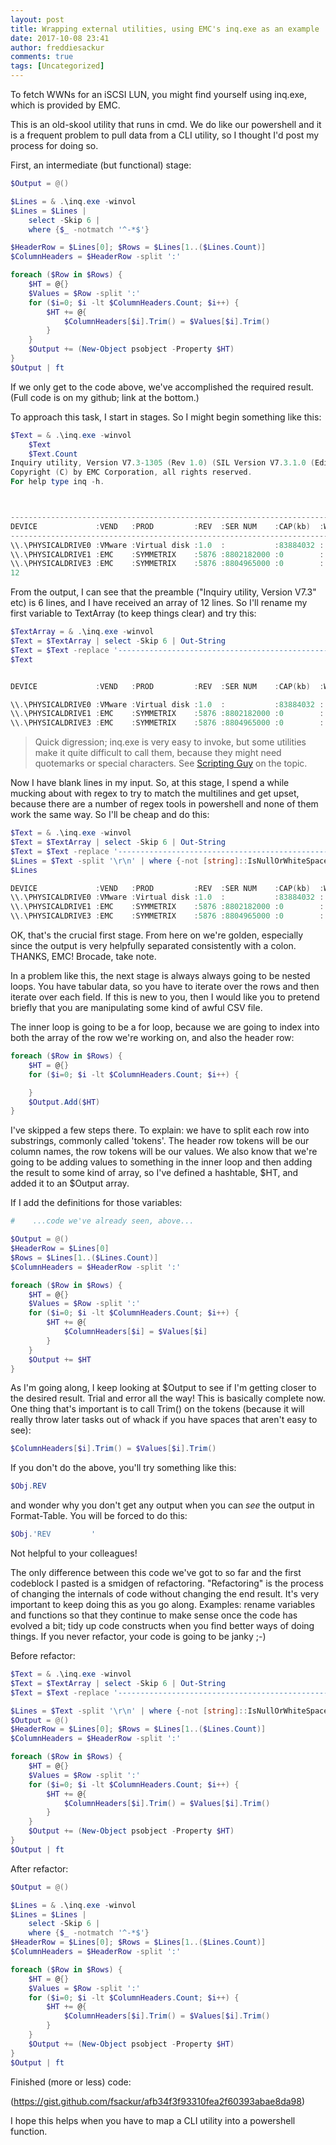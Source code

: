 ```yaml
---
layout: post
title: Wrapping external utilities, using EMC's inq.exe as an example
date: 2017-10-08 23:41
author: freddiesackur
comments: true
tags: [Uncategorized]
---
```

To fetch WWNs for an iSCSI LUN, you might find yourself using inq.exe, which is provided by EMC.

This is an old-skool utility that runs in cmd. We do like our powershell and it is a frequent problem to pull data from a CLI utility, so I thought I'd post my process for doing so.

First, an intermediate (but functional) stage:
```powershell
$Output = @()

$Lines = & .\inq.exe -winvol
$Lines = $Lines | 
    select -Skip 6 | 
    where {$_ -notmatch '^-*$'}

$HeaderRow = $Lines[0]; $Rows = $Lines[1..($Lines.Count)]
$ColumnHeaders = $HeaderRow -split ':'

foreach ($Row in $Rows) {
    $HT = @{}
    $Values = $Row -split ':'
    for ($i=0; $i -lt $ColumnHeaders.Count; $i++) {
        $HT += @{
            $ColumnHeaders[$i].Trim() = $Values[$i].Trim()
        }
    }
    $Output += (New-Object psobject -Property $HT)
}
$Output | ft
```
If we only get to the code above, we've accomplished the required result. (Full code is on my github; link at the bottom.)

To approach this task, I start in stages. So I might begin something like this:
```powershell
$Text = & .\inq.exe -winvol
    $Text
    $Text.Count
Inquiry utility, Version V7.3-1305 (Rev 1.0) (SIL Version V7.3.1.0 (Edit Level 1305)
Copyright (C) by EMC Corporation, all rights reserved.
For help type inq -h.



-------------------------------------------------------------------------------------
DEVICE             :VEND   :PROD         :REV  :SER NUM    :CAP(kb)  :WIN vol
-------------------------------------------------------------------------------------
\\.\PHYSICALDRIVE0 :VMware :Virtual disk :1.0  :           :83884032 : C:
\\.\PHYSICALDRIVE1 :EMC    :SYMMETRIX    :5876 :8802182000 :0        : S:
\\.\PHYSICALDRIVE3 :EMC    :SYMMETRIX    :5876 :8804965000 :0        : T:
12
```
From the output, I can see that the preamble ("Inquiry utility, Version V7.3" etc) is 6 lines, and I have received an array of 12 lines. So I'll rename my first variable to TextArray (to keep things clear) and try this:
```powershell
$TextArray = & .\inq.exe -winvol
$Text = $TextArray | select -Skip 6 | Out-String
$Text = $Text -replace '-------------------------------------------------------------------------------------'
$Text


DEVICE             :VEND   :PROD         :REV  :SER NUM    :CAP(kb)  :WIN vol

\\.\PHYSICALDRIVE0 :VMware :Virtual disk :1.0  :           :83884032 : C:
\\.\PHYSICALDRIVE1 :EMC    :SYMMETRIX    :5876 :8802182000 :0        : S:
\\.\PHYSICALDRIVE3 :EMC    :SYMMETRIX    :5876 :8804965000 :0        : T:
```
> Quick digression; inq.exe is very easy to invoke, but some utilities make it quite difficult to call them, because they might need quotemarks or special characters. See [Scripting Guy](https://blogs.technet.microsoft.com/heyscriptingguy/2011/09/20/solve-problems-with-external-command-lines-in-powershell/) on the topic.

Now I have blank lines in my input. So, at this stage, I spend a while mucking about with regex to try to match the multilines and get upset, because there are a number of regex tools in powershell and none of them work the same way. So I'll be cheap and do this:
```powershell
$Text = & .\inq.exe -winvol
$Text = $TextArray | select -Skip 6 | Out-String
$Text = $Text -replace '-------------------------------------------------------------------------------------'
$Lines = $Text -split '\r\n' | where {-not [string]::IsNullOrWhiteSpace($_)}
$Lines

DEVICE             :VEND   :PROD         :REV  :SER NUM    :CAP(kb)  :WIN vol
\\.\PHYSICALDRIVE0 :VMware :Virtual disk :1.0  :           :83884032 : C:
\\.\PHYSICALDRIVE1 :EMC    :SYMMETRIX    :5876 :8802182000 :0        : S:
\\.\PHYSICALDRIVE3 :EMC    :SYMMETRIX    :5876 :8804965000 :0        : T:
```
OK, that's the crucial first stage. From here on we're golden, especially since the output is very helpfully separated consistently with a colon. THANKS, EMC! Brocade, take note.

In a problem like this, the next stage is always always going to be nested loops. You have tabular data, so you have to iterate over the rows and then iterate over each field. If this is new to you, then I would like you to pretend briefly that you are manipulating some kind of awful CSV file.

The inner loop is going to be a for loop, because we are going to index into both the array of the row we're working on, and also the header row:
```powershell
foreach ($Row in $Rows) {
    $HT = @{}
    for ($i=0; $i -lt $ColumnHeaders.Count; $i++) {

    }
    $Output.Add($HT)
}
```
I've skipped a few steps there. To explain: we have to split each row into substrings, commonly called 'tokens'. The header row tokens will be our column names, the row tokens will be our values. We also know that we're going to be adding values to something in the inner loop and then adding the result to some kind of array, so I've defined a hashtable, $HT, and added it to an $Output array.

If I add the definitions for those variables:
```powershell
#    ...code we've already seen, above...

$Output = @()
$HeaderRow = $Lines[0]
$Rows = $Lines[1..($Lines.Count)]
$ColumnHeaders = $HeaderRow -split ':'

foreach ($Row in $Rows) {
    $HT = @{}
    $Values = $Row -split ':'
    for ($i=0; $i -lt $ColumnHeaders.Count; $i++) {
        $HT += @{
            $ColumnHeaders[$i] = $Values[$i]
        }
    }
    $Output += $HT
}
```
As I'm going along, I keep looking at $Output to see if I'm getting closer to the desired result. Trial and error all the way! This is basically complete now. One thing that's important is to call Trim() on the tokens (because it will really throw later tasks out of whack if you have spaces that aren't easy to see):
```powershell
$ColumnHeaders[$i].Trim() = $Values[$i].Trim()
```
If you don't do the above, you'll try something like this:
```powershell
$Obj.REV
```
and wonder why you don't get any output when you can _see_ the output in Format-Table. You will be forced to do this:
```powershell
$Obj.'REV         '
```
Not helpful to your colleagues!

The only difference between this code we've got to so far and the first codeblock I pasted is a smidgen of refactoring. "Refactoring" is the process of changing the internals of code without changing the end result. It's very important to keep doing this as you go along. Examples: rename variables and functions so that they continue to make sense once the code has evolved a bit; tidy up code constructs when you find better ways of doing things. If you never refactor, your code is going to be janky ;-)

Before refactor:
```powershell
$Text = & .\inq.exe -winvol
$Text = $TextArray | select -Skip 6 | Out-String
$Text = $Text -replace '-------------------------------------------------------------------------------------'

$Lines = $Text -split '\r\n' | where {-not [string]::IsNullOrWhiteSpace($_)}
$Output = @()
$HeaderRow = $Lines[0]; $Rows = $Lines[1..($Lines.Count)]
$ColumnHeaders = $HeaderRow -split ':'

foreach ($Row in $Rows) {
    $HT = @{}
    $Values = $Row -split ':'
    for ($i=0; $i -lt $ColumnHeaders.Count; $i++) {
        $HT += @{
            $ColumnHeaders[$i].Trim() = $Values[$i].Trim()
        }
    }
    $Output += (New-Object psobject -Property $HT)
}
$Output | ft
```
After refactor:
```powershell
$Output = @()

$Lines = & .\inq.exe -winvol
$Lines = $Lines | 
    select -Skip 6 | 
    where {$_ -notmatch '^-*$'}
$HeaderRow = $Lines[0]; $Rows = $Lines[1..($Lines.Count)]
$ColumnHeaders = $HeaderRow -split ':'

foreach ($Row in $Rows) {
    $HT = @{}
    $Values = $Row -split ':'
    for ($i=0; $i -lt $ColumnHeaders.Count; $i++) {
        $HT += @{
            $ColumnHeaders[$i].Trim() = $Values[$i].Trim()
        }
    }
    $Output += (New-Object psobject -Property $HT)
}
$Output | ft
```
Finished (more or less) code:

(https://gist.github.com/fsackur/afb34f3f93310fea2f60393abae8da98)

I hope this helps when you have to map a CLI utility into a powershell function.
